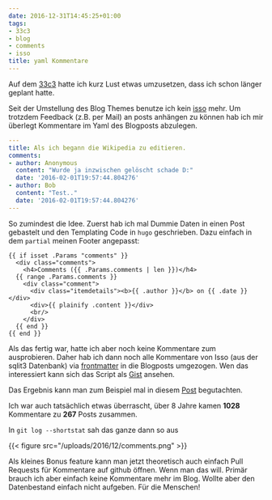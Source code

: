 ```yaml
---
date: 2016-12-31T14:45:25+01:00
tags:
- 33c3
- blog
- comments
- isso
title: yaml Kommentare
---
```


Auf dem [33c3](https://events.ccc.de/congress/2016/wiki/Main_Page) hatte
ich kurz Lust etwas umzusetzen, dass ich schon länger geplant hatte.

Seit der Umstellung des Blog Themes benutze ich kein
[isso](https://github.com/posativ/isso) mehr. Um trotzdem Feedback (z.B.
per Mail) an posts anhängen zu können hab ich mir überlegt Kommentare im
Yaml des Blogposts abzulegen.

``` yaml
---
title: Als ich begann die Wikipedia zu editieren.
comments:
- author: Anonymous
  content: "Wurde ja inzwischen gelöscht schade D:"
  date: '2016-02-01T19:57:44.804276'
- author: Bob
  content: "Test.."
  date: '2016-02-01T19:57:44.804276'
---
```

So zumindest die Idee. Zuerst hab ich mal Dummie Daten in einen Post
gebastelt und den Templating Code in `hugo` geschrieben. Dazu einfach in
dem `partial` meinen Footer angepasst:

```
{{ if isset .Params "comments" }}
  <div class="comments">
    <h4>Comments ({{ .Params.comments | len }})</h4>
  {{ range .Params.comments }}
    <div class="comment">
      <div class="itemdetails"><b>{{ .author }}</b> on {{ .date }}</div>
      <div>{{ plainify .content }}</div>
      <br/>
    </div>
  {{ end }}
{{ end }}
```

Als das fertig war, hatte ich aber noch keine Kommentare zum ausprobieren.
Daher hab ich dann noch alle Kommentare von Isso (aus der sqlit3 Datenbank)
via [frontmatter](https://github.com/eyeseast/python-frontmatter) in die
Blogposts umgezogen. Wen das interessiert kann sich das Script als
[Gist](https://gist.github.com/noqqe/7635337eb55e10cf3af9992101a3e26d)
ansehen.

Das Ergebnis kann man zum Beispiel mal in diesem
[Post](https://noqqe.de/blog/2015/10/26/als-ich-begann-die-wikipedia-zu-editieren/) begutachten.

Ich war auch tatsächlich etwas überrascht, über 8 Jahre kamen **1028**
Kommentare zu **267** Posts zusammen.

In `git log --shortstat` sah das ganze dann so aus

{{< figure src="/uploads/2016/12/comments.png" >}}

Als kleines Bonus feature kann man jetzt theoretisch auch einfach Pull
Requests für Kommentare auf github öffnen. Wenn man das will. Primär brauch
ich aber einfach keine Kommentare mehr im Blog. Wollte aber den
Datenbestand einfach nicht aufgeben. Für die Menschen!
